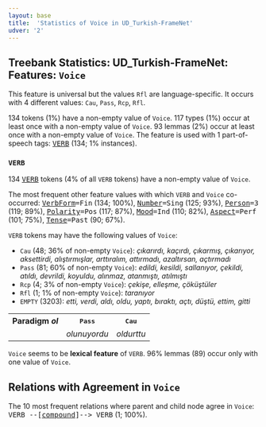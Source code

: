 ```yaml
---
layout: base
title:  'Statistics of Voice in UD_Turkish-FrameNet'
udver: '2'
---
```


## Treebank Statistics: UD_Turkish-FrameNet: Features: `Voice`

This feature is universal but the values `Rfl` are language-specific.
It occurs with 4 different values: `Cau`, `Pass`, `Rcp`, `Rfl`.

134 tokens (1%) have a non-empty value of `Voice`.
117 types (1%) occur at least once with a non-empty value of `Voice`.
93 lemmas (2%) occur at least once with a non-empty value of `Voice`.
The feature is used with 1 part-of-speech tags: <tt><a href="tr_framenet-pos-VERB.html">VERB</a></tt> (134; 1% instances).

### `VERB`

134 <tt><a href="tr_framenet-pos-VERB.html">VERB</a></tt> tokens (4% of all `VERB` tokens) have a non-empty value of `Voice`.

The most frequent other feature values with which `VERB` and `Voice` co-occurred: <tt><a href="tr_framenet-feat-VerbForm.html">VerbForm</a></tt><tt>=Fin</tt> (134; 100%), <tt><a href="tr_framenet-feat-Number.html">Number</a></tt><tt>=Sing</tt> (125; 93%), <tt><a href="tr_framenet-feat-Person.html">Person</a></tt><tt>=3</tt> (119; 89%), <tt><a href="tr_framenet-feat-Polarity.html">Polarity</a></tt><tt>=Pos</tt> (117; 87%), <tt><a href="tr_framenet-feat-Mood.html">Mood</a></tt><tt>=Ind</tt> (110; 82%), <tt><a href="tr_framenet-feat-Aspect.html">Aspect</a></tt><tt>=Perf</tt> (101; 75%), <tt><a href="tr_framenet-feat-Tense.html">Tense</a></tt><tt>=Past</tt> (90; 67%).

`VERB` tokens may have the following values of `Voice`:

* `Cau` (48; 36% of non-empty `Voice`): <em>çıkarırdı, kaçırdı, çıkarmış, çıkarıyor, aksettirdi, alıştırmışlar, arttıralım, attırmadı, azaltırsan, açtırmadı</em>
* `Pass` (81; 60% of non-empty `Voice`): <em>edildi, kesildi, sallanıyor, çekildi, atıldı, devrildi, koyuldu, alınmaz, atanmıştı, atılmıştı</em>
* `Rcp` (4; 3% of non-empty `Voice`): <em>çekişe, elleşme, çöküştüler</em>
* `Rfl` (1; 1% of non-empty `Voice`): <em>taranıyor</em>
* `EMPTY` (3203): <em>etti, verdi, aldı, oldu, yaptı, bıraktı, açtı, düştü, ettim, gitti</em>

<table>
  <tr><th>Paradigm <i>ol</i></th><th><tt>Pass</tt></th><th><tt>Cau</tt></th></tr>
  <tr><td><tt></tt></td><td><em>olunuyordu</em></td><td><em>oldurttu</em></td></tr>
</table>

`Voice` seems to be **lexical feature** of `VERB`. 96% lemmas (89) occur only with one value of `Voice`.

## Relations with Agreement in `Voice`

The 10 most frequent relations where parent and child node agree in `Voice`:
<tt>VERB --[<tt><a href="tr_framenet-dep-compound.html">compound</a></tt>]--> VERB</tt> (1; 100%).

